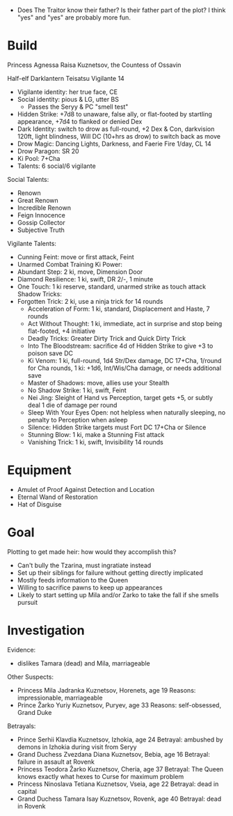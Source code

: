 - Does The Traitor know their father? Is their father part of the plot? I think "yes" and "yes" are probably more fun.

# Build
Princess Agnessa Raisa Kuznetsov, the Countess of Ossavin

Half-elf Darklantern Teisatsu Vigilante 14
- Vigilante identity: her true face, CE
- Social identity: pious & LG, utter BS
  - Passes the Seryy & PC "smell test"
- Hidden Strike: +7d8 to unaware, false ally, or flat-footed by startling appearance, +7d4 to flanked or denied Dex
- Dark Identity: switch to drow as full-round, +2 Dex & Con, darkvision 120ft, light blindness, Will DC (10+hrs as drow) to switch back as move
- Drow Magic: Dancing Lights, Darkness, and Faerie Fire 1/day, CL 14
- Drow Paragon: SR 20
- Ki Pool: 7+Cha
- Talents: 6 social/6 vigilante

Social Talents:
- Renown
- Great Renown
- Incredible Renown
- Feign Innocence
- Gossip Collector
- Subjective Truth

Vigilante Talents:
- Cunning Feint: move or first attack, Feint
- Unarmed Combat Training
Ki Power:
- Abundant Step: 2 ki, move, Dimension Door
- Diamond Resilience: 1 ki, swift, DR 2/-, 1 minute
- One Touch: 1 ki reserve, standard, unarmed strike as touch attack
Shadow Tricks:
- Forgotten Trick: 2 ki, use a ninja trick for 14 rounds
  - Acceleration of Form: 1 ki, standard, Displacement and Haste, 7 rounds
  - Act Without Thought: 1 ki, immediate, act in surprise and stop being flat-footed, +4 initiative
  - Deadly Tricks: Greater Dirty Trick and Quick Dirty Trick
  - Into The Bloodstream: sacrifice 4d of Hidden Strike to give +3 to poison save DC
  - Ki Venom: 1 ki, full-round, 1d4 Str/Dex damage, DC 17+Cha, 1/round for Cha rounds, 1 ki: +1d6, Int/Wis/Cha damage, or needs additional save
  - Master of Shadows: move, allies use your Stealth
  - No Shadow Strike: 1 ki, swift, Feint
  - Nei Jing: Sleight of Hand vs Perception, target gets +5, or subtly deal 1 die of damage per round
  - Sleep With Your Eyes Open: not helpless when naturally sleeping, no penalty to Perception when asleep
  - Silence: Hidden Strike targets must Fort DC 17+Cha or Silence
  - Stunning Blow: 1 ki, make a Stunning Fist attack
  - Vanishing Trick: 1 ki, swift, Invisibility 14 rounds

# Equipment
- Amulet of Proof Against Detection and Location
- Eternal Wand of Restoration
- Hat of Disguise

# Goal
Plotting to get made heir: how would they accomplish this?
- Can't bully the Tzarina, must ingratiate instead
- Set up their siblings for failure without getting directly implicated
- Mostly feeds information to the Queen
- Willing to sacrifice pawns to keep up appearances
- Likely to start setting up Mila and/or Zarko to take the fall if she smells pursuit



# Investigation
Evidence:
- dislikes Tamara (dead) and Mila, marriageable

Other Suspects:
- Princess Mila Jadranka Kuznetsov, Horenets, age 19
  Reasons: impressionable, marriageable
- Prince Žarko Yuriy Kuznetsov, Puryev, age 33
  Reasons: self-obsessed, Grand Duke

Betrayals:
- Prince Serhii Klavdia Kuznetsov, Izhokia, age 24
  Betrayal: ambushed by demons in Izhokia during visit from Seryy
- Grand Duchess Zvezdana Diana Kuznetsov, Bebia, age 16
  Betrayal: failure in assault at Rovenk
- Princess Teodora Žarko Kuznetsov, Cheria, age 37
  Betrayal: The Queen knows exactly what hexes to Curse for maximum problem
- Princess Ninoslava Tetiana Kuznetsov, Vseia, age 22
  Betrayal: dead in capital
- Grand Duchess Tamara Isay Kuznetsov, Rovenk, age 40
  Betrayal: dead in Rovenk

